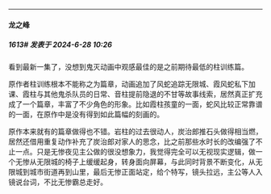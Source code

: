 ﻿
*****

####  龙之峰  
##### 1613#       发表于 2024-6-28 10:26

看到最新一集了，没想到鬼灭动画中观感最佳的是之前期待最低的柱训练篇。

原作者柱训练根本不能称之为篇章，动画追加了风蛇追踪无限城、霞风蛇私下加课、霞柱与其他鬼杀队员的日常、音柱提前隐退的不甘等故事线索，居然真正扩充成了一个篇章，丰富了不少角色的形象。比如霞柱孩童的一面，蛇风比较正常靠谱的一面，在原作中是没有得到如此篇幅的刻画的。

原作本来就有的篇章做得也不错。岩柱的过去很动人，炭治郎推石头做得相当燃，居然还借用重复动作补充了炭治郎对家人的思念，比之前那些水时长的改编强了不止一点。只是无惨夜见主公做的很没想象力，我觉得完全可以无视现实逻辑，做一个无惨从无限城的椅子上缓缓起身，转身面向屏幕，与此同时背景不断变化，从无限城到城市街道再到山里，最后无惨正面站定，给个特写，镜头拉远，主公等人入镜说台词，不比无惨霸总走好。


